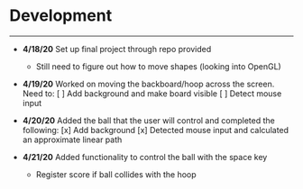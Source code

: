 # Development

---
- **4/18/20** Set up final project through repo provided
   - Still need to figure out how to move shapes (looking into OpenGL)

- **4/19/20** Worked on moving the backboard/hoop across the screen. Need to:
   [ ] Add background and make board visible
   [ ] Detect mouse input
   
- **4/20/20** Added the ball that the user will control and completed the following:
   [x] Add background
   [x] Detected mouse input and calculated an approximate linear path
   
- **4/21/20** Added functionality to control the ball with the space key
     - Register score if ball collides with the hoop